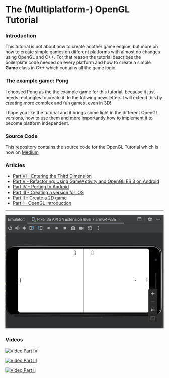 # The (Multiplatform-) OpenGL Tutorial

### Introduction
This tutorial is not about how to create another game engine, but more on how to create simple games on different platforms with almost no changes using OpenGL and C++.
For that reason the tutorial describes the boilerplate code needed on every platform and how to create a simple **Game** class in C++ which contains all the game logic.


### The example game: Pong
I choosed Pong as the the example game for this tutorial, because it just needs rectangles
to create it. In the follwing newsletters I will extend this by creating more complex and fun games, even in 3D!

I hope you like the tutorial and it brings some light in the different OpenGL versions, how to use them and more importantly how to implement it to become platform independent.


### Source Code
This repository contains the source code for the OpenGL Tutorial which is now on [Medium](https://rogerboesch.medium.com/)


### Articles

- [Part VI - Entering the Third Dimension](https://rogerboesch.medium.com/the-opengl-tutorial-part-vi-25a30291b4ff)
- [Part V - Refactoring: Using GameActivity and OpenGL ES 3 on Android](https://medium.com/@rogerboesch/the-opengl-tutorial-part-v-eae15f5bf5a0)
- [Part IV - Porting to Android](https://rogerboesch.medium.com/the-opengl-tutorial-part-iv-b2e044a21eea)
- [Part III - Creating a version for iOS](https://rogerboesch.medium.com/the-opengl-tutorial-part-iii-47adb24ec32e)
- [Part II - Create a 2D game](https://rogerboesch.medium.com/the-opengl-tutorial-part-ii-28e89600565e)
- [Part I - OpenGL Introduction](https://rogerboesch.medium.com/part-1-opengl-is-apple-killing-it-3508fda24a58)


---


![Pong in Part IV Update](assets/pong.png)


### Videos

[![Video Part IV](https://img.youtube.com/vi/0Mj-r7JjpeE/0.jpg)](https://www.youtube.com/watch?v=0Mj-r7JjpeE)

[![Video Part III](https://img.youtube.com/vi/b7bBmABdUE8/0.jpg)](https://www.youtube.com/watch?v=b7bBmABdUE8)

[![Video Part II](https://img.youtube.com/vi/ijuXTnqpZrA/0.jpg)](https://www.youtube.com/watch?v=ijuXTnqpZrA)

